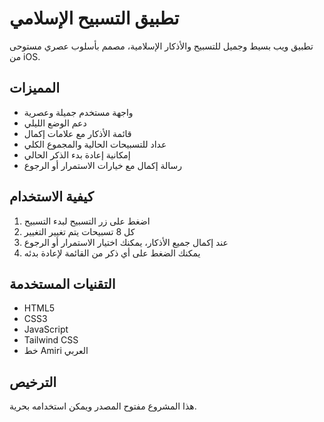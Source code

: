 # تطبيق التسبيح الإسلامي

تطبيق ويب بسيط وجميل للتسبيح والأذكار الإسلامية، مصمم بأسلوب عصري مستوحى من iOS.

## المميزات
- واجهة مستخدم جميلة وعصرية
- دعم الوضع الليلي
- قائمة الأذكار مع علامات إكمال
- عداد للتسبيحات الحالية والمجموع الكلي
- إمكانية إعادة بدء الذكر الحالي
- رسالة إكمال مع خيارات الاستمرار أو الرجوع

## كيفية الاستخدام
1. اضغط على زر التسبيح لبدء التسبيح
2. كل 8 تسبيحات يتم تغيير التغيير
3. عند إكمال جميع الأذكار، يمكنك اختيار الاستمرار أو الرجوع
4. يمكنك الضغط على أي ذكر من القائمة لإعادة بدئه

## التقنيات المستخدمة
- HTML5
- CSS3
- JavaScript
- Tailwind CSS
- خط Amiri العربي

## الترخيص
هذا المشروع مفتوح المصدر ويمكن استخدامه بحرية. 